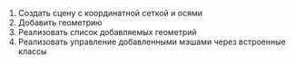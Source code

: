 1. Создать сцену с координатной сеткой и осями
2. Добавить геометрию
3. Реализовать список добавляемых геометрий
4. Реализовать управление добавленными мэшами через встроенные классы